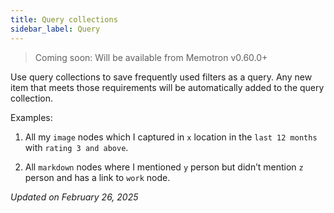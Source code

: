```yaml
---
title: Query collections
sidebar_label: Query
---
```

> Coming soon: Will be available from Memotron v0.60.0+

Use query collections to save frequently used filters as a query. Any new item that meets those requirements will be automatically added to the query collection.

Examples:

1. All my ```image``` nodes which I captured in ```x``` location in the ```last 12 months``` with ```rating 3 and above```.

2. All ```markdown``` nodes where I mentioned ```y``` person but didn’t mention ```z``` person and has a link to ```work``` node.

*Updated on February 26, 2025*
